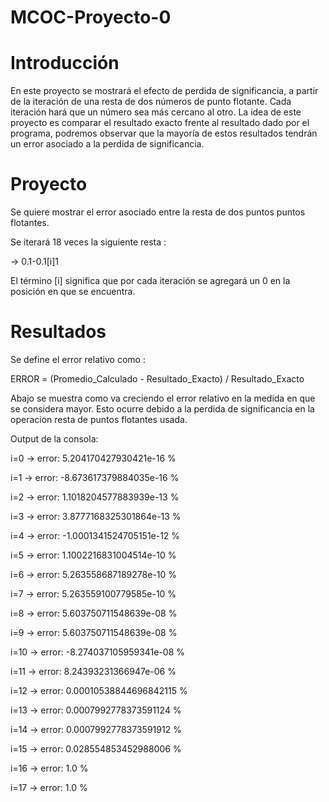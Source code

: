 # MCOC-Proyecto-0

Introducción
==============

En este proyecto se mostrará el efecto de perdida de significancia, a partir de la iteración de una resta de dos números de punto flotante. Cada iteración hará que un número sea más cercano al otro. La idea de este proyecto es comparar el resultado exacto frente al resultado dado por el programa, podremos observar que la mayoría de estos resultados tendrán un error asociado a la perdida de significancia.

Proyecto
==============

Se quiere mostrar el error asociado entre la resta de dos puntos puntos flotantes.

Se iterará 18 veces la siguiente resta :

-> 0.1-0.1[i]1

El término [i] significa que por cada iteración se agregará un 0 en la posición en que se encuentra.


Resultados
==============

Se define el error relativo como :

ERROR = (Promedio_Calculado - Resultado_Exacto) / Resultado_Exacto

Abajo se muestra como va creciendo el error relativo en la medida en que se considera mayor. Esto ocurre debido a la perdida de significancia en la operacion resta de puntos flotantes usada.

Output de la consola:

i=0 -> error: 5.204170427930421e-16 %

i=1 -> error: -8.673617379884035e-16 %

i=2 -> error: 1.1018204577883939e-13 %

i=3 -> error: 3.8777168325301864e-13 %

i=4 -> error: -1.0001341524705151e-12 %

i=5 -> error: 1.1002216831004514e-10 %

i=6 -> error: 5.263558687189278e-10 %

i=7 -> error: 5.263559100779585e-10 %

i=8 -> error: 5.603750711548639e-08 %

i=9 -> error: 5.603750711548639e-08 %

i=10 -> error: -8.274037105959341e-08 %

i=11 -> error: 8.24393231366947e-06 %

i=12 -> error: 0.00010538844696842115 %

i=13 -> error: 0.0007992778373591124 %

i=14 -> error: 0.0007992778373591912 %

i=15 -> error: 0.028554853452988006 %

i=16 -> error: 1.0 % 

i=17 -> error: 1.0 % 



